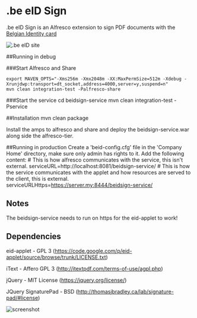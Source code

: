 .be eID Sign
============

.be eID Sign is an Alfresco extension to sign PDF documents with the [Belgian Identity card](http://eid.belgium.be/en/)

![.be eID site](http://eid.belgium.be/en/binaries/logo_eid-en_tcm406-106385.jpg)


##Running in debug

###Start Alfresco and Share

    export MAVEN_OPTS="-Xms256m -Xmx2048m -XX:MaxPermSize=512m -Xdebug -Xrunjdwp:transport=dt_socket,address=4000,server=y,suspend=n"
    mvn clean integration-test -Palfresco-share

###Start the service
    cd beidsign-service
    mvn clean integration-test -Pservice


##Installation
    mvn clean package

 Install the amps to alfresco and share and deploy the beidsign-service.war along side the alfresco-tier.
 
##Running in production
Create a 'beid-config.cfg' file in the 'Company Home' directory, make sure only admin has rights to it.
Add the following content:
	# This is how alfresco communicates with the service, this isn't external.
    serviceURL=http://localhost:8081/beidsign-service/
    # This is how the service communicates with the applet and how resources are served to the client, this is external.
	serviceURLHttps=https://server.my:8444/beidsign-service/

Notes
-----
The beidsign-service needs to run on https for the eid-applet to work!


Dependencies
-----
eid-applet - GPL 3 (https://code.google.com/p/eid-applet/source/browse/trunk/LICENSE.txt)

iText - Affero GPL 3 (http://itextpdf.com/terms-of-use/agpl.php)

jQuery - MIT License (https://jquery.org/license/)

JQuery SignaturePad - BSD (http://thomasjbradley.ca/lab/signature-pad/#license)


![screenshot](http://imgbin.org/images/thumbs/ext17440.png)
